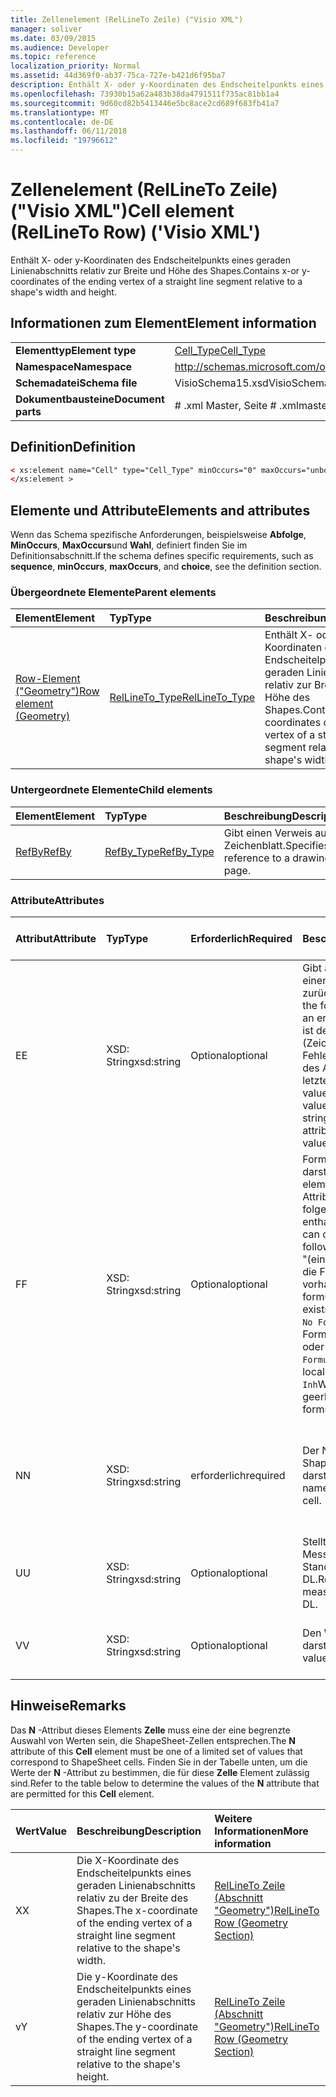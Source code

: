 ```yaml
---
title: Zellenelement (RelLineTo Zeile) ("Visio XML")
manager: soliver
ms.date: 03/09/2015
ms.audience: Developer
ms.topic: reference
localization_priority: Normal
ms.assetid: 44d369f0-ab37-75ca-727e-b421d6f95ba7
description: Enthält X- oder y-Koordinaten des Endscheitelpunkts eines geraden Linienabschnitts relativ zur Breite und Höhe des Shapes.
ms.openlocfilehash: 73930b15a62a483b38da4791511f735ac81bb1a4
ms.sourcegitcommit: 9d60cd82b5413446e5bc8ace2cd689f683fb41a7
ms.translationtype: MT
ms.contentlocale: de-DE
ms.lasthandoff: 06/11/2018
ms.locfileid: "19796612"
---
```

# <a name="cell-element-rellineto-row-visio-xml"></a><span data-ttu-id="44584-103">Zellenelement (RelLineTo Zeile) ("Visio XML")</span><span class="sxs-lookup"><span data-stu-id="44584-103">Cell element (RelLineTo Row) ('Visio XML')</span></span>

<span data-ttu-id="44584-104">Enthält X- oder y-Koordinaten des Endscheitelpunkts eines geraden Linienabschnitts relativ zur Breite und Höhe des Shapes.</span><span class="sxs-lookup"><span data-stu-id="44584-104">Contains x-or y-coordinates of the ending vertex of a straight line segment relative to a shape's width and height.</span></span>
  
## <a name="element-information"></a><span data-ttu-id="44584-105">Informationen zum Element</span><span class="sxs-lookup"><span data-stu-id="44584-105">Element information</span></span>

|||
|:-----|:-----|
|<span data-ttu-id="44584-106">**Elementtyp**</span><span class="sxs-lookup"><span data-stu-id="44584-106">**Element type**</span></span> <br/> |[<span data-ttu-id="44584-107">Cell_Type</span><span class="sxs-lookup"><span data-stu-id="44584-107">Cell_Type</span></span>](cell_type-complextypevisio-xml.md) <br/> |
|<span data-ttu-id="44584-108">**Namespace**</span><span class="sxs-lookup"><span data-stu-id="44584-108">**Namespace**</span></span> <br/> |http://schemas.microsoft.com/office/visio/2012/main  <br/> |
|<span data-ttu-id="44584-109">**Schemadatei**</span><span class="sxs-lookup"><span data-stu-id="44584-109">**Schema file**</span></span> <br/> |<span data-ttu-id="44584-110">VisioSchema15.xsd</span><span class="sxs-lookup"><span data-stu-id="44584-110">VisioSchema15.xsd</span></span>  <br/> |
|<span data-ttu-id="44584-111">**Dokumentbausteine**</span><span class="sxs-lookup"><span data-stu-id="44584-111">**Document parts**</span></span> <br/> |<span data-ttu-id="44584-112"># .xml Master, Seite # .xml</span><span class="sxs-lookup"><span data-stu-id="44584-112">master#.xml, page#.xml</span></span>  <br/> |
   
## <a name="definition"></a><span data-ttu-id="44584-113">Definition</span><span class="sxs-lookup"><span data-stu-id="44584-113">Definition</span></span>

```XML
< xs:element name="Cell" type="Cell_Type" minOccurs="0" maxOccurs="unbounded" >
</xs:element >
```

## <a name="elements-and-attributes"></a><span data-ttu-id="44584-114">Elemente und Attribute</span><span class="sxs-lookup"><span data-stu-id="44584-114">Elements and attributes</span></span>

<span data-ttu-id="44584-115">Wenn das Schema spezifische Anforderungen, beispielsweise **Abfolge**, **MinOccurs**, **MaxOccurs**und **Wahl**, definiert finden Sie im Definitionsabschnitt.</span><span class="sxs-lookup"><span data-stu-id="44584-115">If the schema defines specific requirements, such as **sequence**, **minOccurs**, **maxOccurs**, and **choice**, see the definition section.</span></span> 
  
### <a name="parent-elements"></a><span data-ttu-id="44584-116">Übergeordnete Elemente</span><span class="sxs-lookup"><span data-stu-id="44584-116">Parent elements</span></span>

|<span data-ttu-id="44584-117">**Element**</span><span class="sxs-lookup"><span data-stu-id="44584-117">**Element**</span></span>|<span data-ttu-id="44584-118">**Typ**</span><span class="sxs-lookup"><span data-stu-id="44584-118">**Type**</span></span>|<span data-ttu-id="44584-119">**Beschreibung**</span><span class="sxs-lookup"><span data-stu-id="44584-119">**Description**</span></span>|
|:-----|:-----|:-----|
|[<span data-ttu-id="44584-120">Row-Element ("Geometry")</span><span class="sxs-lookup"><span data-stu-id="44584-120">Row element (Geometry)</span></span>](row-element-geometry-sectionvisio-xml.md) <br/> |[<span data-ttu-id="44584-121">RelLineTo_Type</span><span class="sxs-lookup"><span data-stu-id="44584-121">RelLineTo_Type</span></span>](rellineto_type-complextypevisio-xml.md) <br/> |<span data-ttu-id="44584-122">Enthält X- oder y-Koordinaten des Endscheitelpunkts eines geraden Linienabschnitts relativ zur Breite und Höhe des Shapes.</span><span class="sxs-lookup"><span data-stu-id="44584-122">Contains x-or y-coordinates of the ending vertex of a straight line segment relative to a shape's width and height.</span></span>  <br/> |
   
### <a name="child-elements"></a><span data-ttu-id="44584-123">Untergeordnete Elemente</span><span class="sxs-lookup"><span data-stu-id="44584-123">Child elements</span></span>

|<span data-ttu-id="44584-124">**Element**</span><span class="sxs-lookup"><span data-stu-id="44584-124">**Element**</span></span>|<span data-ttu-id="44584-125">**Typ**</span><span class="sxs-lookup"><span data-stu-id="44584-125">**Type**</span></span>|<span data-ttu-id="44584-126">**Beschreibung**</span><span class="sxs-lookup"><span data-stu-id="44584-126">**Description**</span></span>|
|:-----|:-----|:-----|
|[<span data-ttu-id="44584-127">RefBy</span><span class="sxs-lookup"><span data-stu-id="44584-127">RefBy</span></span>](refby-element-cell_type-complextypevisio-xml.md) <br/> |[<span data-ttu-id="44584-128">RefBy_Type</span><span class="sxs-lookup"><span data-stu-id="44584-128">RefBy_Type</span></span>](refby_type-complextypevisio-xml.md) <br/> |<span data-ttu-id="44584-129">Gibt einen Verweis auf ein Zeichenblatt.</span><span class="sxs-lookup"><span data-stu-id="44584-129">Specifies a reference to a drawing page.</span></span>  <br/> |
   
### <a name="attributes"></a><span data-ttu-id="44584-130">Attribute</span><span class="sxs-lookup"><span data-stu-id="44584-130">Attributes</span></span>

|<span data-ttu-id="44584-131">**Attribut**</span><span class="sxs-lookup"><span data-stu-id="44584-131">**Attribute**</span></span>|<span data-ttu-id="44584-132">**Typ**</span><span class="sxs-lookup"><span data-stu-id="44584-132">**Type**</span></span>|<span data-ttu-id="44584-133">**Erforderlich**</span><span class="sxs-lookup"><span data-stu-id="44584-133">**Required**</span></span>|<span data-ttu-id="44584-134">**Beschreibung**</span><span class="sxs-lookup"><span data-stu-id="44584-134">**Description**</span></span>|<span data-ttu-id="44584-135">**Mögliche Werte**</span><span class="sxs-lookup"><span data-stu-id="44584-135">**Possible values**</span></span>|
|:-----|:-----|:-----|:-----|:-----|
|<span data-ttu-id="44584-136">E</span><span class="sxs-lookup"><span data-stu-id="44584-136">E</span></span>  <br/> |<span data-ttu-id="44584-137">XSD: String</span><span class="sxs-lookup"><span data-stu-id="44584-137">xsd:string</span></span>  <br/> |<span data-ttu-id="44584-138">Optional</span><span class="sxs-lookup"><span data-stu-id="44584-138">optional</span></span>  <br/> |<span data-ttu-id="44584-139">Gibt an, dass die Formel einen Fehler zurückgibt.</span><span class="sxs-lookup"><span data-stu-id="44584-139">Indicates that the formula evaluates to an error.</span></span> <span data-ttu-id="44584-140">Der Wert von **E** ist der aktuelle Wert (Zeichenfolge mit einer Fehlermeldung); der Wert des Attributs **V** ist der letzte gültige Wert.</span><span class="sxs-lookup"><span data-stu-id="44584-140">The value of **E** is the current value (an error message string); the value of the **V** attribute is the last valid value.</span></span>  <br/> |<span data-ttu-id="44584-141">Zeichenfolge mit einer Fehlermeldung.</span><span class="sxs-lookup"><span data-stu-id="44584-141">An error message string.</span></span>  <br/> |
|<span data-ttu-id="44584-142">F</span><span class="sxs-lookup"><span data-stu-id="44584-142">F</span></span>  <br/> |<span data-ttu-id="44584-143">XSD: String</span><span class="sxs-lookup"><span data-stu-id="44584-143">xsd:string</span></span>  <br/> |<span data-ttu-id="44584-144">Optional</span><span class="sxs-lookup"><span data-stu-id="44584-144">optional</span></span>  <br/> | <span data-ttu-id="44584-145">Formel für das Element darstellt.</span><span class="sxs-lookup"><span data-stu-id="44584-145">Represents the element's formula.</span></span> <span data-ttu-id="44584-146">Dieses Attribut kann eine der folgenden Zeichenfolgen enthalten:</span><span class="sxs-lookup"><span data-stu-id="44584-146">This attribute can contain one of the following strings:</span></span>  <br/>  <span data-ttu-id="44584-147">"(einige Formel)" Wenn die Formel lokal vorhanden ist.</span><span class="sxs-lookup"><span data-stu-id="44584-147">'(some formula)' if the formula exists locally</span></span>  <br/>  <span data-ttu-id="44584-148">`No Formula`Wenn die Formel lokal gelöscht oder blockiert ist.</span><span class="sxs-lookup"><span data-stu-id="44584-148">`No Formula` if the formula is locally deleted or blocked</span></span>  <br/>  <span data-ttu-id="44584-149">`Inh`Wenn die Formel geerbt wird.</span><span class="sxs-lookup"><span data-stu-id="44584-149">`Inh` if the formula is inherited.</span></span>  <br/> |<span data-ttu-id="44584-150">Eine Formel.</span><span class="sxs-lookup"><span data-stu-id="44584-150">A formula.</span></span>  <br/> |
|<span data-ttu-id="44584-151">N</span><span class="sxs-lookup"><span data-stu-id="44584-151">N</span></span>  <br/> |<span data-ttu-id="44584-152">XSD: String</span><span class="sxs-lookup"><span data-stu-id="44584-152">xsd:string</span></span>  <br/> |<span data-ttu-id="44584-153">erforderlich</span><span class="sxs-lookup"><span data-stu-id="44584-153">required</span></span>  <br/> |<span data-ttu-id="44584-154">Der Name der ShapeSheet-Zelle darstellt.</span><span class="sxs-lookup"><span data-stu-id="44584-154">Represents the name of the ShapeSheet cell.</span></span>  <br/> |<span data-ttu-id="44584-155">Der Name der ShapeSheet-Zelle.</span><span class="sxs-lookup"><span data-stu-id="44584-155">The name of the ShapeSheet cell.</span></span>  <br/> <span data-ttu-id="44584-156">Siehe Abschnitt "Hinweise".</span><span class="sxs-lookup"><span data-stu-id="44584-156">See the Remarks section below.</span></span>  <br/> |
|<span data-ttu-id="44584-157">U</span><span class="sxs-lookup"><span data-stu-id="44584-157">U</span></span>  <br/> |<span data-ttu-id="44584-158">XSD: String</span><span class="sxs-lookup"><span data-stu-id="44584-158">xsd:string</span></span>  <br/> |<span data-ttu-id="44584-159">Optional</span><span class="sxs-lookup"><span data-stu-id="44584-159">optional</span></span>  <br/> |<span data-ttu-id="44584-160">Stellt eine Einheit der Messung der Standardwert ist DL.</span><span class="sxs-lookup"><span data-stu-id="44584-160">Represents a unit of measure The default is DL.</span></span>  <br/> |<span data-ttu-id="44584-161">Die Einheiten der Zelle.</span><span class="sxs-lookup"><span data-stu-id="44584-161">The units of the cell.</span></span>  <br/> |
|<span data-ttu-id="44584-162">V</span><span class="sxs-lookup"><span data-stu-id="44584-162">V</span></span>  <br/> |<span data-ttu-id="44584-163">XSD: String</span><span class="sxs-lookup"><span data-stu-id="44584-163">xsd:string</span></span>  <br/> |<span data-ttu-id="44584-164">Optional</span><span class="sxs-lookup"><span data-stu-id="44584-164">optional</span></span>  <br/> |<span data-ttu-id="44584-165">Den Wert der Zelle darstellt.</span><span class="sxs-lookup"><span data-stu-id="44584-165">Represents the value of the cell.</span></span>  <br/> |<span data-ttu-id="44584-166">Der Wert der ShapeSheet-Zelle.</span><span class="sxs-lookup"><span data-stu-id="44584-166">The value of the ShapeSheet cell.</span></span>  <br/> |
   
## <a name="remarks"></a><span data-ttu-id="44584-167">Hinweise</span><span class="sxs-lookup"><span data-stu-id="44584-167">Remarks</span></span>

<span data-ttu-id="44584-168">Das **N** -Attribut dieses Elements **Zelle** muss eine der eine begrenzte Auswahl von Werten sein, die ShapeSheet-Zellen entsprechen.</span><span class="sxs-lookup"><span data-stu-id="44584-168">The **N** attribute of this **Cell** element must be one of a limited set of values that correspond to ShapeSheet cells.</span></span> <span data-ttu-id="44584-169">Finden Sie in der Tabelle unten, um die Werte der **N** -Attribut zu bestimmen, die für diese **Zelle** Element zulässig sind.</span><span class="sxs-lookup"><span data-stu-id="44584-169">Refer to the table below to determine the values of the **N** attribute that are permitted for this **Cell** element.</span></span> 
  
|<span data-ttu-id="44584-170">**Wert**</span><span class="sxs-lookup"><span data-stu-id="44584-170">**Value**</span></span>|<span data-ttu-id="44584-171">**Beschreibung**</span><span class="sxs-lookup"><span data-stu-id="44584-171">**Description**</span></span>|<span data-ttu-id="44584-172">**Weitere Informationen**</span><span class="sxs-lookup"><span data-stu-id="44584-172">**More information**</span></span>|
|:-----|:-----|:-----|
|<span data-ttu-id="44584-173">X</span><span class="sxs-lookup"><span data-stu-id="44584-173">X</span></span>  <br/> |<span data-ttu-id="44584-174">Die X-Koordinate des Endscheitelpunkts eines geraden Linienabschnitts relativ zu der Breite des Shapes.</span><span class="sxs-lookup"><span data-stu-id="44584-174">The x-coordinate of the ending vertex of a straight line segment relative to the shape's width.</span></span>  <br/> |[<span data-ttu-id="44584-175">RelLineTo Zeile (Abschnitt "Geometry")</span><span class="sxs-lookup"><span data-stu-id="44584-175">RelLineTo Row (Geometry Section)</span></span>](rellineto-row-geometry-section.md) <br/> |
|<span data-ttu-id="44584-176">v</span><span class="sxs-lookup"><span data-stu-id="44584-176">Y</span></span>  <br/> |<span data-ttu-id="44584-177">Die y-Koordinate des Endscheitelpunkts eines geraden Linienabschnitts relativ zur Höhe des Shapes.</span><span class="sxs-lookup"><span data-stu-id="44584-177">The y-coordinate of the ending vertex of a straight line segment relative to the shape's height.</span></span>  <br/> |[<span data-ttu-id="44584-178">RelLineTo Zeile (Abschnitt "Geometry")</span><span class="sxs-lookup"><span data-stu-id="44584-178">RelLineTo Row (Geometry Section)</span></span>](rellineto-row-geometry-section.md) <br/> |
   

